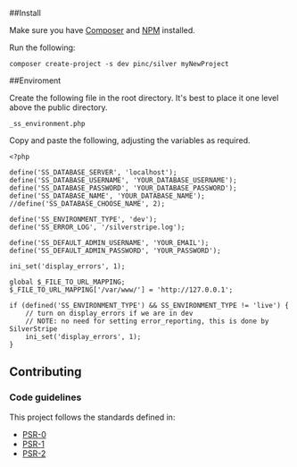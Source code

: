 ##Install

Make sure you have [Composer](https://getcomposer.org/) and [NPM](https://www.npmjs.com/) installed.

Run the following:

```
composer create-project -s dev pinc/silver myNewProject
```

##Enviroment

Create the following file in the root directory. It's best to place it one level above the public directory.

```
_ss_environment.php
```

Copy and paste the following, adjusting the variables as required.

```
<?php

define('SS_DATABASE_SERVER', 'localhost');
define('SS_DATABASE_USERNAME', 'YOUR_DATABASE_USERNAME');
define('SS_DATABASE_PASSWORD', 'YOUR_DATABASE_PASSWORD');
define('SS_DATABASE_NAME', 'YOUR_DATABASE_NAME');
//define('SS_DATABASE_CHOOSE_NAME', 2);

define('SS_ENVIRONMENT_TYPE', 'dev');
define('SS_ERROR_LOG', '/silverstripe.log');

define('SS_DEFAULT_ADMIN_USERNAME', 'YOUR_EMAIL');
define('SS_DEFAULT_ADMIN_PASSWORD', 'YOUR_PASSWORD');

ini_set('display_errors', 1);

global $_FILE_TO_URL_MAPPING;
$_FILE_TO_URL_MAPPING['/var/www/'] = 'http://127.0.0.1';

if (defined('SS_ENVIRONMENT_TYPE') && SS_ENVIRONMENT_TYPE != 'live') {
    // turn on display_errors if we are in dev
    // NOTE: no need for setting error_reporting, this is done by SilverStripe
    ini_set('display_errors', 1);
}
```

## Contributing

### Code guidelines

This project follows the standards defined in:

* [PSR-0](https://github.com/php-fig/fig-standards/blob/master/accepted/PSR-0.md)
* [PSR-1](https://github.com/php-fig/fig-standards/blob/master/accepted/PSR-1-basic-coding-standard.md)
* [PSR-2](https://github.com/php-fig/fig-standards/blob/master/accepted/PSR-2-coding-style-guide.md)
